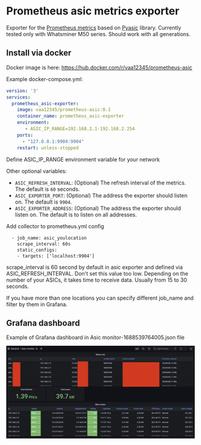 # Prometheus asic metrics exporter

Exporter for the [Prometheus metrics](https://prometheus.io/) based on [Pyasic](https://github.com/UpstreamData/pyasic) library. Currently tested only with Whatsminer M50 series. Should work with all generations.

## Install via docker

Docker image is here: https://hub.docker.com/r/vaa12345/prometheus-asic

Example docker-compose.yml:

```yml
version: '3'
services:
  prometheus_asic-exporter:
    image: vaa12345/prometheus-asic:0.1
    container_name: prometheus_asic-exporter
    environment:
       - ASIC_IP_RANGE=192.168.2.1-192.168.2.254
    ports:
      - "127.0.0.1:9904:9904"
    restart: unless-stopped
```

Define ASIC_IP_RANGE environment variable for your network

Other optional variables:
- `ASIC_REFRESH_INTERVAL`: (Optional) The refresh interval of the metrics. The default is `60` seconds.
- `ASIC_EXPORTER_PORT`: (Optional) The address the exporter should listen on. The default is `9904`.
- `ASIC_EXPORTER_ADDRESS`: (Optional) The address the exporter should listen on. The default is to listen on all addresses.

Add collector to prometheus.yml config
```shell
  - job_name: asic_youlocation
    scrape_interval: 60s
    static_configs:
    - targets: ['localhost:9904']
```
scrape_interval is 60 second by default in asic exporter and defined via ASIC_REFRESH_INTERVAL. Don't set this value too low. Depending on the number of your ASICs, it takes time to receive data. Usually from 15 to 30 seconds.

If you have more than one locations you can specify different job_name and filter by them in Grafana.

## Grafana dashboard

Example of Grafana dashboard in Asic monitor-1688539764005.json file

![](./grafana.png)
